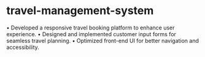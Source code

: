 ﻿# travel-management-system
• Developed a responsive travel booking platform to enhance user experience.
• Designed and implemented customer input forms for seamless travel planning.
• Optimized front-end UI for better navigation and accessibility.
